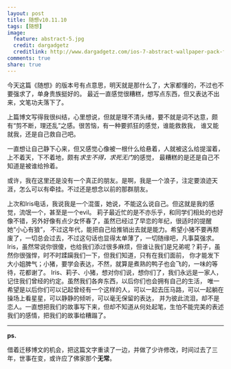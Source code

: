 ```yaml
---
layout: post
title: 随想v10.11.10
tags: [随想]
image:
  feature: abstract-5.jpg
  credit: dargadgetz
  creditlink: http://www.dargadgetz.com/ios-7-abstract-wallpaper-pack-for-iphone-5-and-ipod-touch-retina/
comments: true
share: true
---
```


今天这篇《随想》的版本号有点意思，明天就是那什么了，大家都懂的，不过也不要强求了，单身贵族挺好的。
最近一直感觉很糟糕，想写点东西，但又表达不出来，文笔功夫落下了。

上篇博文写得我很纠结，心里想说，但就是理不清头绪，要不就是词不达意，颇有“剪不断，理还乱”之感。很苦恼，有一种要抓狂的感觉，谁能救救我，
谁又能就我，还是自己救自己吧。

一直想让自己静下心来，但又感觉心像被一根什么给悬着，人就被这么给提溜着，上不着天，下不着地，颇有*求生不得，求死无门*的感觉，
最糟糕的是还是自己不知道是被谁给拎着。

或许，我在这里还是没有一个真正的朋友。是啊，我是一个浪子，注定要浪迹天涯，怎么可以有牵挂。不过还是想念以前的那群朋友。

上次和Iris电话，我说我是一个混蛋，她说，不能这么说自己。但这就是我的感觉，流氓一个，甚至是一个evil。
莉子最近忙的是不亦乐乎，和同学们相处的也好像不错，另外好像有点少女怀春了，虽然已经过了早恋的年纪，很适时的提醒她“小心有狼”，
不过这年代，能把自己给推销出去就是能力。希望小猪不要再颓废了，一切总会过去，不过这句话也显得太单薄了，一切随缘吧，凡事莫强求。 
Iris，虽然常说你很傻，也给我们添过很多麻烦，但谁让我们是兄弟呢？莉子，虽然你很强悍，时不时蹂躏我们一下，但我们知道，只有在我们面前，
你才能发下大小姐脾气；小猪，要学会表达，不然，就算是煮熟的鸭子也会飞的，一味的等待，花都谢了。
Iris、莉子、小猪，想对你们说，想你们了，我们永远是一家人，记住我们曾经的约定。虽然我们各奔东西，以后你们也会拥有自己的生活，
唯一希望是以后你们可以记起曾经有一个这样的人，可以一起去压马路，可以一起躺在操场上看星星，可以静静的倾听，可以毫无保留的表达，
并为彼此流泪，却不是恋人。一直想把我们的故事写下来，但却不知道从何处起笔，生怕不能完美的表述我们的感情，把我们的故事给糟蹋了。 

***

**ps.**

借着迁移博文的机会，把这篇文字重读了一边，并做了少许修改，时间过去了三年，世事在变，或许应了佛家那个**无常**。
